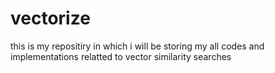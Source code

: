 # vectorize
this is my repositiry in which i will be storing my all codes and implementations relatted to vector similarity searches 
